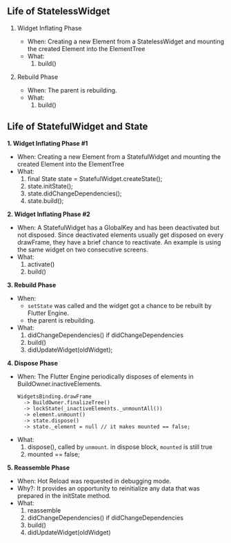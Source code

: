 ## Life of StatelessWidget
1. Widget Inflating Phase
   - When: Creating a new Element from a StatelessWidget and mounting the created Element into the ElementTree
   - What:
      1. build()
      
2. Rebuild Phase
   - When: The parent is rebuilding.
   - What: 
      1. build()


## Life of StatefulWidget and State
**1. Widget Inflating Phase #1**
  - When: Creating a new Element from a StatefulWidget and mounting the created Element into the ElementTree
  - What:
    1. final State state = StatefulWidget.createState();
    2. state.initState();
    3. state.didChangeDependencies();
    4. state.build();
   
**2. Widget Inflating Phase #2**
  - When: A StatefulWidget has a GlobalKey and has been deactivated but not disposed. Since deactivated elements usually get disposed on every drawFrame, they have a brief chance to reactivate. An example is using the same widget on two consecutive screens.
  - What:
    1. activate()
    2. build()
     
**3. Rebuild Phase**
  - When:
    - `setState` was called and the widget got a chance to be rebuilt by Flutter Engine.
    - the parent is rebuilding.
  - What:
    1. didChangeDependencies() if didChangeDependencies
    2. build()
    3. didUpdateWidget(oldWidget);
   
**4. Dispose Phase**
  - When: The Flutter Engine periodically disposes of elements in BuildOwner.inactiveElements.
    ```
    WidgetsBinding.drawFrame
      -> BuildOwner.finalizeTree() 
      -> lockState(_inactiveElements._unmountAll())
      -> element.unmount()
      -> state.dispose()
      -> state._element = null // it makes mounted == false;
    ```
  - What:
      1. dispose(), called by `unmount`. in dispose block, `mounted` is still true
      2. mounted == false; 
      
**5. Reassemble Phase**
  - When: Hot Reload was requested in debugging mode.
  - Why?: It provides an opportunity to reinitialize any data that was prepared in the initState method.
  - What:
      1. reassemble
      1. didChangeDependencies() if didChangeDependencies
      2. build()
      3. didUpdateWidget(oldWidget)